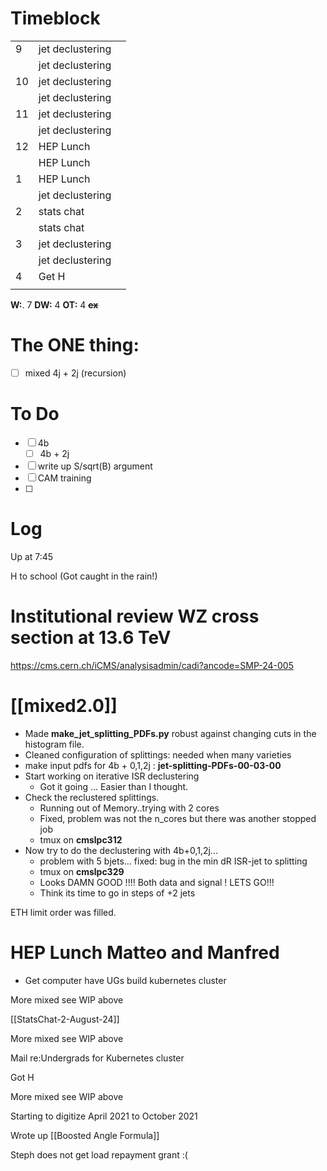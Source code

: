 # Timeblock

|     |                  |     |
| --- | ---------------- | --- |
| 9   | jet declustering |     |
|     | jet declustering |     |
| 10  | jet declustering |     |
|     | jet declustering |     |
| 11  | jet declustering |     |
|     | jet declustering |     |
| 12  | HEP Lunch        |     |
|     | HEP Lunch        |     |
| 1   | HEP Lunch        |     |
|     | jet declustering |     |
| 2   | stats chat       |     |
|     | stats chat       |     |
| 3   | jet declustering |     |
|     | jet declustering |     |
| 4   | Get H            |     |
|     |                  |     |

**W:**. 7 
**DW:** 4 
**OT:** 4
**~~ex~~**

# The ONE thing: 
- [ ] mixed 4j + 2j (recursion)


# To Do
- [ ] 4b
	 - [ ] 4b + 2j
- [ ] write up S/sqrt(B) argument
- [ ] CAM training
- [ ] 


# Log
 
Up at 7:45

H to school (Got caught in the rain!)

# Institutional review WZ cross section at 13.6 TeV
https://cms.cern.ch/iCMS/analysisadmin/cadi?ancode=SMP-24-005

# [[mixed2.0]]
- Made **make_jet_splitting_PDFs.py** robust against changing cuts in the histogram file.
- Cleaned configuration of splittings: needed when many varieties
- make input pdfs for 4b + 0,1,2j : **jet-splitting-PDFs-00-03-00**
- Start working on iterative ISR declustering
	- Got it going ... Easier than I thought.
- Check the reclustered splittings.
	- Running out of Memory..trying with 2 cores
	- Fixed, problem was not the n_cores but there was another stopped job
	- tmux on **cmslpc312**
- Now try to do the declustering with 4b+0,1,2j...
	- problem with 5 bjets... fixed: bug in the min dR ISR-jet to splitting
	- tmux on **cmslpc329**
	- Looks DAMN GOOD !!!!  Both data and signal ! LETS GO!!!
	- Think its time to go in steps of +2 jets

ETH limit order was filled. 

# HEP Lunch Matteo and Manfred
- Get computer have UGs build kubernetes cluster

More mixed see WIP above

[[StatsChat-2-August-24]]

More mixed see WIP above

Mail re:Undergrads for Kubernetes cluster

Got H

More mixed see WIP above

Starting to digitize April 2021 to October 2021 

Wrote up [[Boosted Angle Formula]]

Steph does not get load repayment grant :( 

